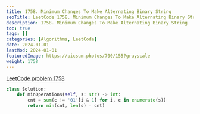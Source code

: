 ```yaml
---
title: 1758. Minimum Changes To Make Alternating Binary String
seoTitle: LeetCode 1758. Minimum Changes To Make Alternating Binary String | Python solution and explanation
description: 1758. Minimum Changes To Make Alternating Binary String
toc: true
tags: []
categories: [Algorithms, LeetCode]
date: 2024-01-01
lastMod: 2024-01-01
featuredImage: https://picsum.photos/700/155?grayscale
weight: 1758
---
```


[LeetCode problem 1758](https://leetcode.com/problems/minimum-changes-to-make-alternating-binary-string/)

```python
class Solution:
    def minOperations(self, s: str) -> int:
        cnt = sum(c != '01'[i & 1] for i, c in enumerate(s))
        return min(cnt, len(s) - cnt)

```
